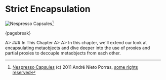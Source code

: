 # Strict Encapsulation

![Nespresso Capsules](images/7/capsules.jpg)[^capsules]

[^capsules]: [Nespresso Capsules](https://www.flickr.com/photos/anieto2k/5433968407) (c) 2011 André Nieto Porras, [some rights reserved](https://creativecommons.org/licenses/by-sa/2.0/)

{pagebreak}

A> ### In This Chapter
A>
A> In this chapter, we'll extend our look at encapsulating metaobjects and dive deeper into the use of proxies and partial proxies to decouple metaobjects from each other.
